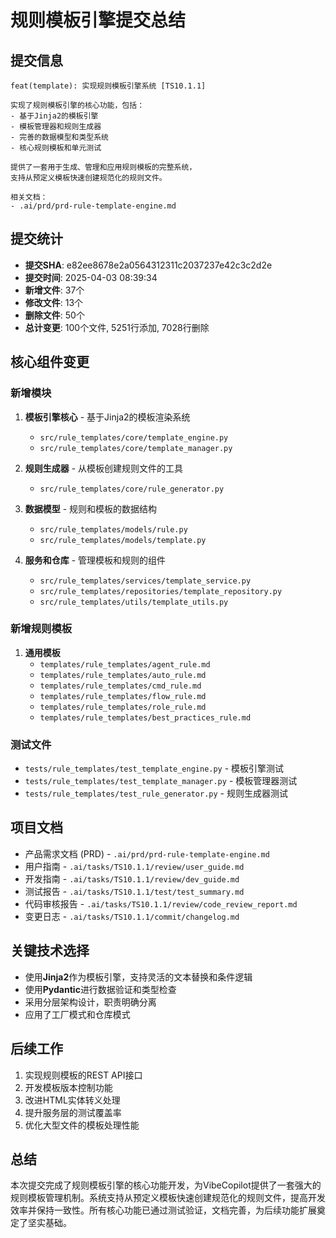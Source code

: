 # 规则模板引擎提交总结

## 提交信息

```
feat(template): 实现规则模板引擎系统 [TS10.1.1]

实现了规则模板引擎的核心功能，包括：
- 基于Jinja2的模板引擎
- 模板管理器和规则生成器
- 完善的数据模型和类型系统
- 核心规则模板和单元测试

提供了一套用于生成、管理和应用规则模板的完整系统，
支持从预定义模板快速创建规范化的规则文件。

相关文档：
- .ai/prd/prd-rule-template-engine.md
```

## 提交统计

- **提交SHA**: e82ee8678e2a0564312311c2037237e42c3c2d2e
- **提交时间**: 2025-04-03 08:39:34
- **新增文件**: 37个
- **修改文件**: 13个
- **删除文件**: 50个
- **总计变更**: 100个文件, 5251行添加, 7028行删除

## 核心组件变更

### 新增模块

1. **模板引擎核心** - 基于Jinja2的模板渲染系统
   - `src/rule_templates/core/template_engine.py`
   - `src/rule_templates/core/template_manager.py`

2. **规则生成器** - 从模板创建规则文件的工具
   - `src/rule_templates/core/rule_generator.py`

3. **数据模型** - 规则和模板的数据结构
   - `src/rule_templates/models/rule.py`
   - `src/rule_templates/models/template.py`

4. **服务和仓库** - 管理模板和规则的组件
   - `src/rule_templates/services/template_service.py`
   - `src/rule_templates/repositories/template_repository.py`
   - `src/rule_templates/utils/template_utils.py`

### 新增规则模板

1. **通用模板**
   - `templates/rule_templates/agent_rule.md`
   - `templates/rule_templates/auto_rule.md`
   - `templates/rule_templates/cmd_rule.md`
   - `templates/rule_templates/flow_rule.md`
   - `templates/rule_templates/role_rule.md`
   - `templates/rule_templates/best_practices_rule.md`

### 测试文件

- `tests/rule_templates/test_template_engine.py` - 模板引擎测试
- `tests/rule_templates/test_template_manager.py` - 模板管理器测试
- `tests/rule_templates/test_rule_generator.py` - 规则生成器测试

## 项目文档

- 产品需求文档 (PRD) - `.ai/prd/prd-rule-template-engine.md`
- 用户指南 - `.ai/tasks/TS10.1.1/review/user_guide.md`
- 开发指南 - `.ai/tasks/TS10.1.1/review/dev_guide.md`
- 测试报告 - `.ai/tasks/TS10.1.1/test/test_summary.md`
- 代码审核报告 - `.ai/tasks/TS10.1.1/review/code_review_report.md`
- 变更日志 - `.ai/tasks/TS10.1.1/commit/changelog.md`

## 关键技术选择

- 使用**Jinja2**作为模板引擎，支持灵活的文本替换和条件逻辑
- 使用**Pydantic**进行数据验证和类型检查
- 采用分层架构设计，职责明确分离
- 应用了工厂模式和仓库模式

## 后续工作

1. 实现规则模板的REST API接口
2. 开发模板版本控制功能
3. 改进HTML实体转义处理
4. 提升服务层的测试覆盖率
5. 优化大型文件的模板处理性能

## 总结

本次提交完成了规则模板引擎的核心功能开发，为VibeCopilot提供了一套强大的规则模板管理机制。系统支持从预定义模板快速创建规范化的规则文件，提高开发效率并保持一致性。所有核心功能已通过测试验证，文档完善，为后续功能扩展奠定了坚实基础。